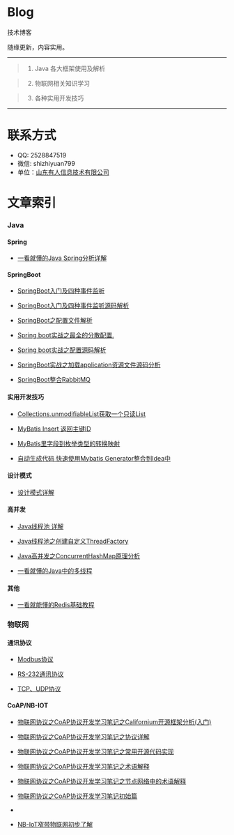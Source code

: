 # Blog

技术博客

随缘更新，内容实用。

***
> 1. Java 各大框架使用及解析

> 2. 物联网相关知识学习

> 3. 各种实用开发技巧

***

# 联系方式

* QQ: 2528847519
* 微信: shizhiyuan799
* 单位：[山东有人信息技术有限公司](http://www.sdusr.com/)

# 文章索引

### Java

#### Spring

- [一看就懂的Java Spring分析详解](https://github.com/AmbitionLofty/Blog/blob/master/Java/Spring/%E4%B8%80%E7%9C%8B%E5%B0%B1%E6%87%82%E7%9A%84Java%20Spring%E5%88%86%E6%9E%90%E8%AF%A6%E8%A7%A3.md)


#### SpringBoot




- [SpringBoot入门及四种事件监听](https://github.com/AmbitionLofty/Blog/blob/master/Java/SpringBoot/SpringBoot%E5%85%A5%E9%97%A8%E5%8F%8A%E5%9B%9B%E7%A7%8D%E4%BA%8B%E4%BB%B6%E7%9B%91%E5%90%AC.md)


- [SpringBoot入门及四种事件监听源码解析](https://github.com/AmbitionLofty/Blog/blob/master/Java/SpringBoot/SpringBoot%E5%85%A5%E9%97%A8%E5%8F%8A%E5%9B%9B%E7%A7%8D%E4%BA%8B%E4%BB%B6%E7%9B%91%E5%90%AC%E6%BA%90%E7%A0%81%E8%A7%A3%E6%9E%90.md)



- [SpringBoot之配置文件解析](https://github.com/AmbitionLofty/Blog/blob/master/Java/SpringBoot/SpringBoot%E4%B9%8B%E9%85%8D%E7%BD%AE%E6%96%87%E4%BB%B6%E8%A7%A3%E6%9E%90.md)

- [Spring boot实战之最全的分散配置.](https://github.com/AmbitionLofty/Blog/blob/master/Java/SpringBoot/Spring%20boot%E5%AE%9E%E6%88%98%E4%B9%8B%E6%9C%80%E5%85%A8%E7%9A%84%E5%88%86%E6%95%A3%E9%85%8D%E7%BD%AE.md)


- [Spring boot实战之配置源码解析](https://github.com/AmbitionLofty/Blog/blob/master/Java/SpringBoot/Spring%20boot%E5%AE%9E%E6%88%98%E4%B9%8B%E9%85%8D%E7%BD%AE%E6%BA%90%E7%A0%81%E8%A7%A3%E6%9E%90.md)


- [SpringBoot实战之加载application资源文件源码分析](https://github.com/AmbitionLofty/Blog/blob/master/Java/SpringBoot/SpringBoot%E5%AE%9E%E6%88%98%E4%B9%8B%E5%8A%A0%E8%BD%BDapplication%E8%B5%84%E6%BA%90%E6%96%87%E4%BB%B6%E6%BA%90%E7%A0%81%E5%88%86%E6%9E%90.md)


- [SpringBoot整合RabbitMQ](https://github.com/AmbitionLofty/Blog/blob/master/Java/SpringBoot/SpringBoot%E6%95%B4%E5%90%88RabbitMQ.md)

#### 实用开发技巧

- [Collections.unmodifiableList获取一个只读List](https://github.com/AmbitionLofty/Blog/blob/master/Java/%E5%AE%9E%E7%94%A8%E5%BC%80%E5%8F%91%E6%8A%80%E5%B7%A7/Collections.unmodifiableList%E8%8E%B7%E5%8F%96%E4%B8%80%E4%B8%AA%E5%8F%AA%E8%AF%BBList.md)

- [MyBatis Insert 返回主键ID](https://github.com/AmbitionLofty/Blog/blob/master/Java/%E5%AE%9E%E7%94%A8%E5%BC%80%E5%8F%91%E6%8A%80%E5%B7%A7/MyBatis%20Insert%20%E8%BF%94%E5%9B%9E%E4%B8%BB%E9%94%AEID.md)


- [MyBatis里字段到枚举类型的转换映射](https://github.com/AmbitionLofty/Blog/blob/master/Java/%E5%AE%9E%E7%94%A8%E5%BC%80%E5%8F%91%E6%8A%80%E5%B7%A7/MyBatis%20Insert%20%E8%BF%94%E5%9B%9E%E4%B8%BB%E9%94%AEID.md)


- [自动生成代码 快速使用Mybatis Generator整合到Idea中](https://github.com/AmbitionLofty/Blog/blob/master/Java/%E5%AE%9E%E7%94%A8%E5%BC%80%E5%8F%91%E6%8A%80%E5%B7%A7/%E8%87%AA%E5%8A%A8%E7%94%9F%E6%88%90%E4%BB%A3%E7%A0%81%20%E5%BF%AB%E9%80%9F%E4%BD%BF%E7%94%A8Mybatis%20Generator%E6%95%B4%E5%90%88%E5%88%B0Idea%E4%B8%AD.md)


#### 设计模式

- [设计模式详解](https://github.com/AmbitionLofty/Blog/blob/master/Java/%E8%AE%BE%E8%AE%A1%E6%A8%A1%E5%BC%8F/%E8%AE%BE%E8%AE%A1%E6%A8%A1%E5%BC%8F%E8%AF%A6%E8%A7%A3.md)


#### 高并发


- [Java线程池 详解](https://github.com/AmbitionLofty/Blog/blob/master/Java/%E9%AB%98%E5%B9%B6%E5%8F%91/Java%E7%BA%BF%E7%A8%8B%E6%B1%A0.md)

- [Java线程池之创建自定义ThreadFactory](https://github.com/AmbitionLofty/Blog/blob/master/Java/%E9%AB%98%E5%B9%B6%E5%8F%91/Java%E7%BA%BF%E7%A8%8B%E6%B1%A0%E4%B9%8B%E5%88%9B%E5%BB%BA%E8%87%AA%E5%AE%9A%E4%B9%89ThreadFactory.md)

- [Java高并发之ConcurrentHashMap原理分析](https://github.com/AmbitionLofty/Blog/blob/master/Java/%E9%AB%98%E5%B9%B6%E5%8F%91/Java%E9%AB%98%E5%B9%B6%E5%8F%91%E4%B9%8BConcurrentHashMap%E5%8E%9F%E7%90%86%E5%88%86%E6%9E%90.md)

- [一看就懂的Java中的多线程](https://github.com/AmbitionLofty/Blog/blob/master/Java/%E9%AB%98%E5%B9%B6%E5%8F%91/%E4%B8%80%E7%9C%8B%E5%B0%B1%E6%87%82%E7%9A%84Java%E4%B8%AD%E7%9A%84%E5%A4%9A%E7%BA%BF%E7%A8%8B.md)




#### 其他
- [一看就能懂的Redis基础教程](https://github.com/AmbitionLofty/Blog/blob/master/Java/%E4%B8%80%E7%9C%8B%E5%B0%B1%E8%83%BD%E6%87%82%E7%9A%84Redis%E5%9F%BA%E7%A1%80%E6%95%99%E7%A8%8B.md)





### 物联网

#### 通讯协议

- [Modbus协议](https://github.com/AmbitionLofty/Blog/blob/master/%E7%89%A9%E8%81%94%E7%BD%91/%E9%80%9A%E8%AE%AF%E5%8D%8F%E8%AE%AE/Modbus%E5%8D%8F%E8%AE%AE.md)

- [RS-232通讯协议](https://github.com/AmbitionLofty/Blog/blob/master/%E7%89%A9%E8%81%94%E7%BD%91/%E9%80%9A%E8%AE%AF%E5%8D%8F%E8%AE%AE/RS-232%E9%80%9A%E8%AE%AF%E5%8D%8F%E8%AE%AE.md)

- [TCP、UDP协议](https://github.com/AmbitionLofty/Blog/blob/master/%E7%89%A9%E8%81%94%E7%BD%91/%E9%80%9A%E8%AE%AF%E5%8D%8F%E8%AE%AE/TCP%E3%80%81UDP%E5%8D%8F%E8%AE%AE.md)


#### CoAP/NB-IOT


- [物联网协议之CoAP协议开发学习笔记之Californium开源框架分析(入门)](https://github.com/AmbitionLofty/Blog/blob/master/%E7%89%A9%E8%81%94%E7%BD%91/NB-Iot/%E7%89%A9%E8%81%94%E7%BD%91%E5%8D%8F%E8%AE%AE%E4%B9%8BCoAP%E5%8D%8F%E8%AE%AE%E5%BC%80%E5%8F%91%E5%AD%A6%E4%B9%A0%E7%AC%94%E8%AE%B0%E4%B9%8BCalifornium%E5%BC%80%E6%BA%90%E6%A1%86%E6%9E%B6%E5%88%86%E6%9E%90(%E5%85%A5%E9%97%A8).md)

- [物联网协议之CoAP协议开发学习笔记之协议详解](https://github.com/AmbitionLofty/Blog/blob/master/%E7%89%A9%E8%81%94%E7%BD%91/NB-Iot/%E7%89%A9%E8%81%94%E7%BD%91%E5%8D%8F%E8%AE%AE%E4%B9%8BCoAP%E5%8D%8F%E8%AE%AE%E5%BC%80%E5%8F%91%E5%AD%A6%E4%B9%A0%E7%AC%94%E8%AE%B0%E4%B9%8B%E5%8D%8F%E8%AE%AE%E8%AF%A6%E8%A7%A3.md)


- [物联网协议之CoAP协议开发学习笔记之常用开源代码实现](https://github.com/AmbitionLofty/Blog/blob/master/%E7%89%A9%E8%81%94%E7%BD%91/NB-Iot/%E7%89%A9%E8%81%94%E7%BD%91%E5%8D%8F%E8%AE%AE%E4%B9%8BCoAP%E5%8D%8F%E8%AE%AE%E5%BC%80%E5%8F%91%E5%AD%A6%E4%B9%A0%E7%AC%94%E8%AE%B0%E4%B9%8B%E5%B8%B8%E7%94%A8%E5%BC%80%E6%BA%90%E4%BB%A3%E7%A0%81%E5%AE%9E%E7%8E%B0.md)

- [物联网协议之CoAP协议开发学习笔记之术语解释](https://github.com/AmbitionLofty/Blog/blob/master/%E7%89%A9%E8%81%94%E7%BD%91/NB-Iot/%E7%89%A9%E8%81%94%E7%BD%91%E5%8D%8F%E8%AE%AE%E4%B9%8BCoAP%E5%8D%8F%E8%AE%AE%E5%BC%80%E5%8F%91%E5%AD%A6%E4%B9%A0%E7%AC%94%E8%AE%B0%E4%B9%8B%E6%9C%AF%E8%AF%AD%E8%A7%A3%E9%87%8A.md)


- [物联网协议之CoAP协议开发学习笔记之节点网络中的术语解释](https://github.com/AmbitionLofty/Blog/blob/master/%E7%89%A9%E8%81%94%E7%BD%91/NB-Iot/%E7%89%A9%E8%81%94%E7%BD%91%E5%8D%8F%E8%AE%AE%E4%B9%8BCoAP%E5%8D%8F%E8%AE%AE%E5%BC%80%E5%8F%91%E5%AD%A6%E4%B9%A0%E7%AC%94%E8%AE%B0%E4%B9%8B%E8%8A%82%E7%82%B9%E7%BD%91%E7%BB%9C%E4%B8%AD%E7%9A%84%E6%9C%AF%E8%AF%AD%E8%A7%A3%E9%87%8A.md)


- [物联网协议之CoAP协议开发学习笔记初始篇](https://github.com/AmbitionLofty/Blog/blob/master/%E7%89%A9%E8%81%94%E7%BD%91/NB-Iot/%E7%89%A9%E8%81%94%E7%BD%91%E5%8D%8F%E8%AE%AE%E4%B9%8BCoAP%E5%8D%8F%E8%AE%AE%E5%BC%80%E5%8F%91%E5%AD%A6%E4%B9%A0%E7%AC%94%E8%AE%B0%E5%88%9D%E5%A7%8B%E7%AF%87.md)


- []()




- [NB-IoT窄带物联网初步了解](https://github.com/AmbitionLofty/Blog/blob/master/%E7%89%A9%E8%81%94%E7%BD%91/NB-IoT%E7%AA%84%E5%B8%A6%E7%89%A9%E8%81%94%E7%BD%91%E5%88%9D%E6%AD%A5%E4%BA%86%E8%A7%A3.md)

